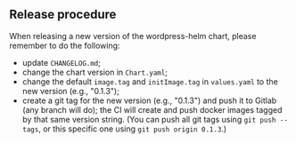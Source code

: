 ## Release procedure

When releasing a new version of the wordpress-helm chart, please remember to do
the following:
* update `CHANGELOG.md`;
* change the chart version in `Chart.yaml`;
* change the default `image.tag` and `initImage.tag` in `values.yaml` to the new
  version (e.g., "0.1.3");
* create a git tag for the new version (e.g., "0.1.3") and push it to Gitlab
  (any branch will do); the CI will create and push docker images tagged by that
  same version string.
  (You can push all git tags using `git push --tags`, or this specific one using
  `git push origin 0.1.3`.)

